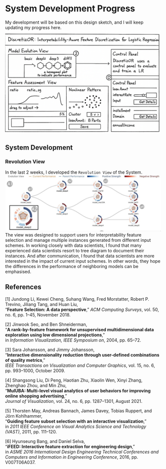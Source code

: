 # System Development Progress
My development will be based on this design sketch, and I will keep updating my progress here.
![Draft Diagram](Resource/Draft.png)
## System Development
### Revolution View
In the last 2 weeks, I developed the `Revolution View` of the System.
![Revolution View](Resource/Revolution%20View.jpg)
The view was designed to support users for interpretability feature selection and manage multiple instances generated from different 
input schemes. In working closely with data scientists, I found that many experienced data scientists resort to tree diagram to document 
their instances. And after communication, I found that data scientists are more interested in the impact of current input schemes. In other words, they hope the differences in the performance of neighboring models can be emphasised.

## References

[1] Jundong Li, Kewei Cheng, Suhang Wang, Fred Morstatter, Robert P. Trevino, Jiliang Tang, and Huan Liu,  
“**Feature Selection: A data perspective**,” *ACM Computing Surveys*, vol. 50, no. 6, pp. 1–45, November 2018.

[2] Jinwook Seo, and Ben Shneiderman,  
“**A rank-by-feature framework for unsupervised multidimensional data exploration using low dimensional projections**,”  
in *Information Visualization, IEEE Symposium on*, 2004, pp. 65–72.

[3] Sara Johansson, and Jimmy Johansson,  
“**Interactive dimensionality reduction through user-defined combinations of quality metrics**,”  
*IEEE Transactions on Visualization and Computer Graphics*, vol. 15, no. 6, pp. 993–1000, October 2009.

[4] Shangsong Liu, Di Peng, Haotian Zhu, Xiaolin Wen, Xinyi Zhang, Zhenghao Zhou, and Min Zhu,  
“**MulUBA: Multi-level visual analytics of user behaviors for improving online shopping advertising**,”  
*Journal of Visualization*, vol. 24, no. 6, pp. 1287–1301, August 2021.

[5] Thorsten May, Andreas Bannach, James Davey, Tobias Ruppert, and Jörn Kohlhammer,  
“**Guiding feature subset selection with an interactive visualization**,”  
in *2011 IEEE Conference on Visual Analytics Science and Technology (VAST)*, 2011, pp. 111–120.

[6] Hyunseung Bang, and Daniel Selva,  
“**iFEED: Interactive feature extraction for engineering design**,”  
in *ASME 2016 International Design Engineering Technical Conferences and Computers and Information in Engineering Conference*, 2016, pp. V007T06A037.

